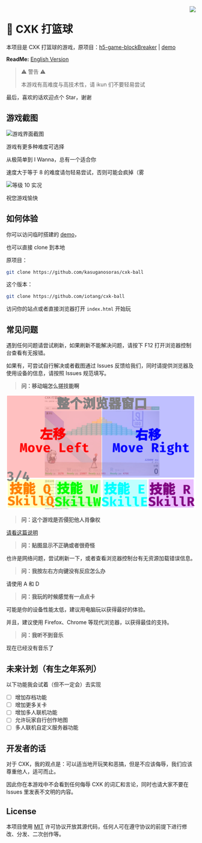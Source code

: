 <img src="https://i.imgur.com/aoB8Er1.png" align=right />

# 🏀 CXK 打篮球

本项目是 CXK 打篮球的游戏，原项目：[h5-game-blockBreaker](https://github.com/yangyunhe369/h5-game-blockBreaker) | [demo](https://sycstudio.com/cxk-ball/)

**ReadMe:** [English Version](README_EN.md)

> ⚠ 警告 ⚠
>
> 本游戏有高难度与高技术性，请 ikun 们不要轻易尝试

最后，喜欢的话欢迎点个 Star，谢谢

## 游戏截图

![游戏界面截图](https://s2.ax1x.com/2019/06/10/VyU1rn.png)

游戏有更多种难度可选择

从极简单到 I Wanna，总有一个适合你

速度大于等于 8 的难度请勿轻易尝试，否则可能会疯掉（雾

![等级 10 实况](https://s2.ax1x.com/2019/06/10/VyU3bq.gif)

祝您游戏愉快

## 如何体验

你可以访问临时搭建的 [demo](https://sycstudio.com/cxk-ball/)，

也可以直接 clone 到本地

原项目：

```bash
git clone https://github.com/kasuganosoras/cxk-ball
```

这个版本：

```bash
git clone https://github.com/iotang/cxk-ball
```

访问你的站点或者直接浏览器打开 `index.html` 开始玩

## 常见问题

遇到任何问题请尝试刷新，如果刷新不能解决问题，请按下 F12 打开浏览器控制台查看有无报错。

如果有，可尝试自行解决或者截图通过 Issues 反馈给我们，同时请提供浏览器及使用设备的信息，请按照 Issues 规范填写。

> **问：移动端怎么搓技能啊**

![操作图示](images/cxk_ball_control.png)

> **问：这个游戏是否侵犯他人肖像权**

[请看这篇说明](about.md)

> **问：贴图显示不正确或者很奇怪**

也许是网络问题，尝试刷新一下，或者查看浏览器控制台有无资源加载错误信息。

> **问：我按左右方向键没有反应怎么办**

请使用 A 和 D

> **问：我玩的时候感觉有一点点卡**

可能是你的设备性能太低，建议用电脑玩以获得最好的体验。

并且，建议使用 Firefox、Chrome 等现代浏览器，以获得最佳的支持。

> **问：我听不到音乐**

现在已经没有音乐了

## 未来计划（有生之年系列）

以下功能我会试着（但不一定会）去实现

- [ ] 增加存档功能
- [ ] 增加更多关卡
- [ ] 增加多人联机功能
- [ ] 允许玩家自行创作地图
- [ ] 多人联机自定义服务器功能

## 开发者的话

对于 CXK，我的观点是：可以适当地开玩笑和恶搞，但是不应该侮辱，我们应该尊重他人，适可而止。

因此你在本游戏中不会看到任何侮辱 CXK 的词汇和言论，同时也请大家不要在 Issues 里发表不文明的内容。

## License

本项目使用 [MIT](LICENSE) 许可协议开放其源代码，任何人可在遵守协议的前提下进行修改、分发、二次创作等。
